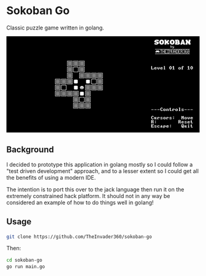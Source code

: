 # Sokoban Go

Classic puzzle game written in golang.

![assets/demo.gif](assets/demo.gif)

## Background

I decided to prototype this application in golang mostly so I could follow a "test driven development" approach, and to a lesser extent so I could get all the benefits of using a modern IDE.

The intention is to port this over to the jack language then run it on the extremely constrained hack platform. It should not in any way be considered an example of how to do things well in golang!

## Usage

```bash
git clone https://github.com/TheInvader360/sokoban-go
```

Then:

```bash
cd sokoban-go
go run main.go
```
